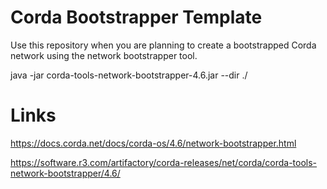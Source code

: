 # Corda Bootstrapper Template
Use this repository when you are planning to create a bootstrapped Corda network using the network bootstrapper tool.

java -jar corda-tools-network-bootstrapper-4.6.jar --dir ./

# Links
https://docs.corda.net/docs/corda-os/4.6/network-bootstrapper.html

https://software.r3.com/artifactory/corda-releases/net/corda/corda-tools-network-bootstrapper/4.6/